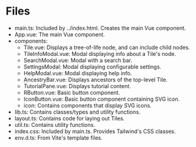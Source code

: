 # Files
-   main.ts: Included by ../index.html. Creates the main Vue component.
-   App.vue: The main Vue component.
-   components:
    -   Tile.vue:          Displays a tree-of-life node, and can include child nodes.
    -   TileInfoModal.vue: Modal displaying info about a Tile's node.
    -   SearchModal.vue:   Modal with a search bar.
    -   SettingsModal:     Modal displaying configurable settings.
    -   HelpModal.vue:     Modal displaying help info.
    -   AncestryBar.vue:   Displays ancestors of the top-level Tile.
    -   TutorialPane.vue:  Displays tutorial content.
    -   RButton.vue:       Basic button component.
    -   IconButton.vue:    Basic button component containing SVG icon.
    -   icon:              Contains components that display SVG icons.
-   lib.ts:    Contains classes/types and utility functions.
-   layout.ts: Contains code for laying out Tiles.
-   util.ts:   Contains utility functions.
-   index.css: Included by main.ts. Provides Tailwind's CSS classes.
-   env.d.ts:  From Vite's template files.
